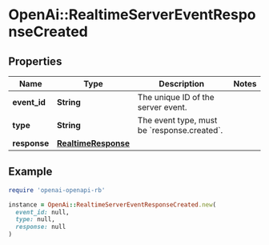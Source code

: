 # OpenAi::RealtimeServerEventResponseCreated

## Properties

| Name | Type | Description | Notes |
| ---- | ---- | ----------- | ----- |
| **event_id** | **String** | The unique ID of the server event. |  |
| **type** | **String** | The event type, must be &#x60;response.created&#x60;. |  |
| **response** | [**RealtimeResponse**](RealtimeResponse.md) |  |  |

## Example

```ruby
require 'openai-openapi-rb'

instance = OpenAi::RealtimeServerEventResponseCreated.new(
  event_id: null,
  type: null,
  response: null
)
```

